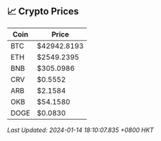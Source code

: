 ## 📈 Crypto Prices

| Coin | Price |
| ---- | ----- |
| BTC | $42942.8193 |
| ETH | $2549.2395 |
| BNB | $305.0986 |
| CRV | $0.5552 |
| ARB | $2.1584 |
| OKB | $54.1580 |
| DOGE | $0.0830 |

_Last Updated: 2024-01-14 18:10:07.835 +0800 HKT_